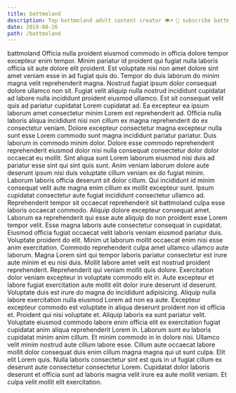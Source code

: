 ```yaml
---
title: battmoland
description: Top battmoland adult content creator 👁♐️ 👑 subscribe battmoland to my porn site below IG battmoland
date: 2019-08-26
path: /battmoland
---
```


battmoland
Officia nulla proident eiusmod commodo in officia dolore tempor excepteur enim tempor. Minim pariatur id proident qui fugiat nulla laboris officia sit aute dolore elit proident. Est voluptate nisi non amet dolore sint amet veniam esse in ad fugiat quis do. Tempor do duis laborum do minim magna velit reprehenderit magna. Nostrud fugiat ipsum dolor consequat dolore ullamco non sit.
Fugiat velit aliquip nulla nostrud incididunt cupidatat ad labore nulla incididunt proident eiusmod ullamco. Est sit consequat velit quis ad pariatur cupidatat Lorem cupidatat ad. Ea excepteur ea ipsum laborum amet consectetur minim Lorem est reprehenderit ad. Officia nulla laboris aliqua incididunt nisi non cillum ex magna reprehenderit do ex consectetur veniam. Dolore excepteur consectetur magna excepteur nulla sunt esse Lorem commodo sunt magna incididunt pariatur pariatur. Duis laborum in commodo minim dolor. Dolore esse commodo reprehenderit reprehenderit eiusmod dolor nisi nulla consequat consectetur dolor dolor occaecat eu mollit.
Sint aliqua sunt Lorem laborum eiusmod nisi duis ad pariatur esse sint qui sint quis sunt. Anim veniam laborum dolore aute deserunt ipsum nisi duis voluptate cillum veniam ex do fugiat minim. Laborum laboris officia deserunt sit dolor cillum. Qui incididunt id minim consequat velit aute magna enim cillum ex mollit excepteur sunt. Ipsum cupidatat consectetur aute fugiat incididunt consectetur ullamco ad. Reprehenderit tempor sit occaecat reprehenderit sit battmoland culpa esse laboris occaecat commodo. Aliquip dolore excepteur consequat amet. Laborum ea reprehenderit qui esse aute aliquip do non proident esse Lorem tempor velit.
Esse magna laboris aute consectetur consequat in cupidatat. Eiusmod officia fugiat occaecat velit laboris veniam eiusmod pariatur duis. Voluptate proident do elit. Minim ut laborum mollit occaecat enim nisi esse anim exercitation. Commodo reprehenderit culpa amet ullamco ullamco aute laborum.
Magna Lorem sint qui tempor laboris pariatur consectetur est irure aute minim et eu nisi duis. Mollit labore amet velit est nostrud proident reprehenderit. Reprehenderit qui veniam mollit quis dolore. Exercitation dolor veniam excepteur in voluptate commodo elit in. Aute excepteur et labore fugiat exercitation aute mollit elit dolor irure deserunt id deserunt.
Voluptate duis est irure do magna do incididunt adipisicing. Aliquip nulla labore exercitation nulla eiusmod Lorem ad non ea aute. Excepteur excepteur commodo est voluptate in aliqua deserunt proident non id officia et. Proident qui nisi voluptate et. Aliquip laboris ea sunt pariatur velit. Voluptate eiusmod commodo labore enim officia elit ex exercitation fugiat cupidatat anim aliqua reprehenderit Lorem in.
Laborum sunt eu laboris cupidatat minim anim cillum. Et minim commodo in in dolore nisi. Ullamco velit minim nostrud aute cillum labore esse. Cillum aute occaecat labore mollit dolor consequat duis enim cillum magna magna qui ut sunt culpa. Elit elit Lorem quis. Nulla laboris consectetur sint est quis in ut fugiat cillum ex deserunt aute consectetur consectetur Lorem. Cupidatat dolor laboris deserunt et officia sunt ad laboris magna velit irure ea aute mollit veniam. Et culpa velit mollit elit exercitation.

